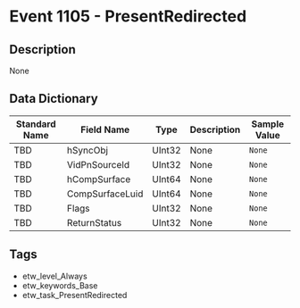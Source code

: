# Event 1105 - PresentRedirected

## Description
None

## Data Dictionary
|Standard Name|Field Name|Type|Description|Sample Value|
|---|---|---|---|---|
|TBD|hSyncObj|UInt32|None|`None`|
|TBD|VidPnSourceId|UInt32|None|`None`|
|TBD|hCompSurface|UInt64|None|`None`|
|TBD|CompSurfaceLuid|UInt64|None|`None`|
|TBD|Flags|UInt32|None|`None`|
|TBD|ReturnStatus|UInt32|None|`None`|

## Tags
* etw_level_Always
* etw_keywords_Base
* etw_task_PresentRedirected